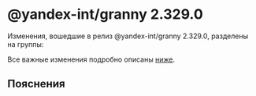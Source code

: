 # @yandex-int/granny 2.329.0

<!-- ЧЕЛОВЕЧЕСКОЕ ВСТУПЛЕНИЕ -->

Изменения, вошедшие в релиз @yandex-int/granny 2.329.0, разделены на группы:

Все важные изменения подробно описаны [ниже](#Пояснения).

## Пояснения

